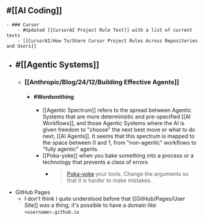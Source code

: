 ## #[[AI Coding]]
	- ### Cursor
		- #Updated [[CursorAI Project Rule Test]] with a list of current tests
		- [[CursorAI/How To/Share Cursor Project Rules Across Repositories and Users]]
- ## #[[Agentic Systems]]
	- ### [[Anthropic/Blog/24/12/Building Effective Agents]]
		- #### #Wordsmithing
			- [[Agentic Spectrum]] refers to the spread between Agentic Systems that are more deterministic and pre-specified [[AI Workflows]], and those Agentic Systems where the AI is given freedom to "choose" the next best move or what to do next, [[AI Agents]]. It seems that this spectrum is mapped to the space between 0 and 1, from "non-agentic" workflows to "fully agentic" agents.
			- [[Poka-yoke]] when you bake something into a process or a technology that prevents a class of errors
				- > [⁠⁠Poka-yoke](https://en.wikipedia.org/wiki/Poka-yoke) your tools. Change the arguments so that it is harder to make mistakes.
- GitHub Pages
	- I don't think I quite understood before that [[GitHub/Pages/User Site]] was a thing; it's possible to have a domain like `<username>.github.io`